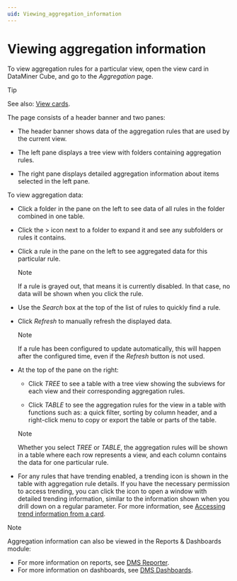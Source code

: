 ```yaml
---
uid: Viewing_aggregation_information
---
```


# Viewing aggregation information

To view aggregation rules for a particular view, open the view card in DataMiner Cube, and go to the *Aggregation* page.

> [!TIP]
> See also: [View cards](xref:View_cards).

The page consists of a header banner and two panes:

- The header banner shows data of the aggregation rules that are used by the current view.

- The left pane displays a tree view with folders containing aggregation rules.

- The right pane displays detailed aggregation information about items selected in the left pane.

To view aggregation data:

- Click a folder in the pane on the left to see data of all rules in the folder combined in one table.

- Click the \> icon next to a folder to expand it and see any subfolders or rules it contains.

- Click a rule in the pane on the left to see aggregated data for this particular rule.

  > [!NOTE]
  > If a rule is grayed out, that means it is currently disabled. In that case, no data will be shown when you click the rule.

- Use the *Search* box at the top of the list of rules to quickly find a rule.

- Click *Refresh* to manually refresh the displayed data.

  > [!NOTE]
  > If a rule has been configured to update automatically, this will happen after the configured time, even if the *Refresh* button is not used.

- At the top of the pane on the right:

  - Click *TREE* to see a table with a tree view showing the subviews for each view and their corresponding aggregation rules.

  - Click *TABLE* to see the aggregation rules for the view in a table with functions such as: a quick filter, sorting by column header, and a right-click menu to copy or export the table or parts of the table.

  > [!NOTE]
  > Whether you select *TREE* or *TABLE*, the aggregation rules will be shown in a table where each row represents a view, and each column contains the data for one particular rule.

- For any rules that have trending enabled, a trending icon is shown in the table with aggregation rule details. If you have the necessary permission to access trending, you can click the icon to open a window with detailed trending information, similar to the information shown when you drill down on a regular parameter. For more information, see [Accessing trend information from a card](xref:Accessing_trend_information_from_a_card).

> [!NOTE]
> Aggregation information can also be viewed in the Reports & Dashboards module:
>
> - For more information on reports, see [DMS Reporter](xref:reporter).
> - For more information on dashboards, see [DMS Dashboards](xref:dashboards).
